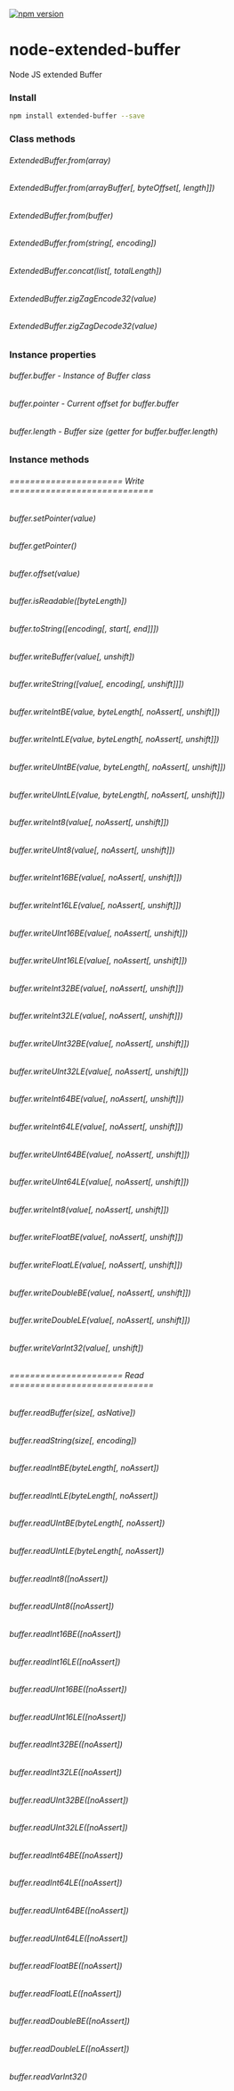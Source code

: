 [![npm version](https://badge.fury.io/js/extended-buffer.svg)](https://badge.fury.io/js/extended-buffer)
# node-extended-buffer
Node JS extended Buffer

### Install
```bash
npm install extended-buffer --save
```

### Class methods
###### ExtendedBuffer.from(array)
###### ExtendedBuffer.from(arrayBuffer[, byteOffset[, length]])
###### ExtendedBuffer.from(buffer)
###### ExtendedBuffer.from(string[, encoding])
###### ExtendedBuffer.concat(list[, totalLength])
###### ExtendedBuffer.zigZagEncode32(value)
###### ExtendedBuffer.zigZagDecode32(value)

### Instance properties
###### buffer.buffer - Instance of Buffer class
###### buffer.pointer - Current offset for buffer.buffer
###### buffer.length - Buffer size (getter for buffer.buffer.length)

### Instance methods
###### ====================== Write ============================
###### buffer.setPointer(value)
###### buffer.getPointer()
###### buffer.offset(value)
###### buffer.isReadable([byteLength])
###### buffer.toString([encoding[, start[, end]]])
###### buffer.writeBuffer(value[, unshift])
###### buffer.writeString([value[, encoding[, unshift]]])
###### buffer.writeIntBE(value, byteLength[, noAssert[, unshift]])
###### buffer.writeIntLE(value, byteLength[, noAssert[, unshift]])
###### buffer.writeUIntBE(value, byteLength[, noAssert[, unshift]])
###### buffer.writeUIntLE(value, byteLength[, noAssert[, unshift]])
###### buffer.writeInt8(value[, noAssert[, unshift]])
###### buffer.writeUInt8(value[, noAssert[, unshift]])
###### buffer.writeInt16BE(value[, noAssert[, unshift]])
###### buffer.writeInt16LE(value[, noAssert[, unshift]])
###### buffer.writeUInt16BE(value[, noAssert[, unshift]])
###### buffer.writeUInt16LE(value[, noAssert[, unshift]])
###### buffer.writeInt32BE(value[, noAssert[, unshift]])
###### buffer.writeInt32LE(value[, noAssert[, unshift]])
###### buffer.writeUInt32BE(value[, noAssert[, unshift]])
###### buffer.writeUInt32LE(value[, noAssert[, unshift]])
###### buffer.writeInt64BE(value[, noAssert[, unshift]])
###### buffer.writeInt64LE(value[, noAssert[, unshift]])
###### buffer.writeUInt64BE(value[, noAssert[, unshift]])
###### buffer.writeUInt64LE(value[, noAssert[, unshift]])
###### buffer.writeInt8(value[, noAssert[, unshift]])
###### buffer.writeFloatBE(value[, noAssert[, unshift]])
###### buffer.writeFloatLE(value[, noAssert[, unshift]])
###### buffer.writeDoubleBE(value[, noAssert[, unshift]])
###### buffer.writeDoubleLE(value[, noAssert[, unshift]])
###### buffer.writeVarInt32(value[, unshift])
###### ====================== Read ============================
###### buffer.readBuffer(size[, asNative])
###### buffer.readString(size[, encoding])
###### buffer.readIntBE(byteLength[, noAssert])
###### buffer.readIntLE(byteLength[, noAssert])
###### buffer.readUIntBE(byteLength[, noAssert])
###### buffer.readUIntLE(byteLength[, noAssert])
###### buffer.readInt8([noAssert])
###### buffer.readUInt8([noAssert])
###### buffer.readInt16BE([noAssert])
###### buffer.readInt16LE([noAssert])
###### buffer.readUInt16BE([noAssert])
###### buffer.readUInt16LE([noAssert])
###### buffer.readInt32BE([noAssert])
###### buffer.readInt32LE([noAssert])
###### buffer.readUInt32BE([noAssert])
###### buffer.readUInt32LE([noAssert])
###### buffer.readInt64BE([noAssert])
###### buffer.readInt64LE([noAssert])
###### buffer.readUInt64BE([noAssert])
###### buffer.readUInt64LE([noAssert])
###### buffer.readFloatBE([noAssert])
###### buffer.readFloatLE([noAssert])
###### buffer.readDoubleBE([noAssert])
###### buffer.readDoubleLE([noAssert])
###### buffer.readVarInt32()
